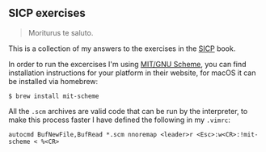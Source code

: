 ## SICP exercises

> Moriturus te saluto.

This is a collection of my answers to the exercises in the [SICP][sicp] book.

In order to run the excercises I'm using [MIT/GNU Scheme][mit-scheme], you can
find installation instructions for your platform in their website, for macOS it
can be installed via homebrew:

```
$ brew install mit-scheme
```

All the `.scm` archives are valid code that can be run by the interpreter, to
make this process faster I have defined the following in my `.vimrc`:

```vim
autocmd BufNewFile,BufRead *.scm nnoremap <leader>r <Esc>:w<CR>:!mit-scheme < %<CR>
```

[sicp]: http://sarabander.github.io/sicp/
[mit-scheme]: https://www.gnu.org/software/mit-scheme/
